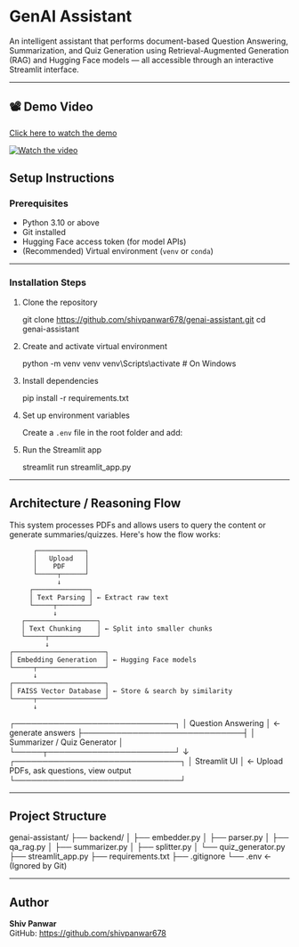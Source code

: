 # GenAI Assistant

An intelligent assistant that performs document-based Question Answering, Summarization, and Quiz Generation using Retrieval-Augmented Generation (RAG) and Hugging Face models — all accessible through an interactive Streamlit interface.

---

## 📽️ Demo Video

[Click here to watch the demo](https://youtu.be/Z49y2p9KBTc)

[![Watch the video](https://img.youtube.com/vi/abc123xyz/0.jpg)](https://youtu.be/Z49y2p9KBTc)


## Setup Instructions

### Prerequisites

- Python 3.10 or above
- Git installed
- Hugging Face access token (for model APIs)
- (Recommended) Virtual environment (`venv` or `conda`)

---

### Installation Steps

1. Clone the repository

   git clone https://github.com/shivpanwar678/genai-assistant.git
   cd genai-assistant

2. Create and activate virtual environment

   python -m venv venv
   venv\Scripts\activate          # On Windows

3. Install dependencies

   pip install -r requirements.txt

4. Set up environment variables

   Create a `.env` file in the root folder and add:

5. Run the Streamlit app

   streamlit run streamlit_app.py

---

## Architecture / Reasoning Flow

This system processes PDFs and allows users to query the content or generate summaries/quizzes. Here's how the flow works:

          ┌────────────┐
          │   Upload   │
          │    PDF     │
          └─────┬──────┘
                ↓
         ┌──────────────┐
         │ Text Parsing │ ← Extract raw text
         └─────┬────────┘
               ↓
       ┌──────────────────┐
       │ Text Chunking    │ ← Split into smaller chunks
       └─────┬────────────┘
             ↓
    ┌───────────────────────┐
    │ Embedding Generation  │ ← Hugging Face models
    └─────┬─────────────────┘
          ↓
    ┌───────────────────────┐
    │ FAISS Vector Database │ ← Store & search by similarity
    └─────┬─────────────────┘
          ↓
 ┌─────────────────────────────┐
 │ Question Answering          │ ← generate answers
 ├─────────────────────────────┤
 │ Summarizer / Quiz Generator │
 └─────┬───────────────────────┘
       ↓
 ┌──────────────────────────────┐
 │        Streamlit UI          │ ← Upload PDFs, ask questions, view output
 └──────────────────────────────┘

---

## Project Structure

genai-assistant/
├── backend/
│   ├── embedder.py
│   ├── parser.py
│   ├── qa_rag.py
│   ├── summarizer.py
│   ├── splitter.py
│   └── quiz_generator.py
├── streamlit_app.py
├── requirements.txt
├── .gitignore
└── .env              ← (Ignored by Git)

---

## Author

**Shiv Panwar**  
GitHub: https://github.com/shivpanwar678




